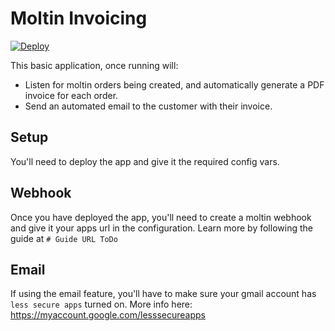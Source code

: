 # Moltin Invoicing

[![Deploy](https://www.herokucdn.com/deploy/button.svg)](https://heroku.com/deploy)

This basic application, once running will:

* Listen for moltin orders being created, and automatically generate a PDF invoice for each order.
* Send an automated email to the customer with their invoice.

## Setup
You'll need to deploy the app and give it the required config vars.

## Webhook
Once you have deployed the app, you'll need to create a moltin webhook and give it your apps url in the configuration. Learn more by following the guide at `# Guide URL ToDo`

## Email
If using the email feature, you'll have to make sure your gmail account has `less secure apps` turned on. More info here: https://myaccount.google.com/lesssecureapps

